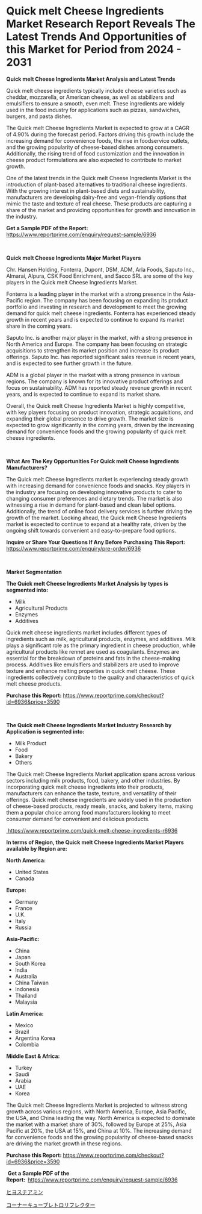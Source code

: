 <p><h1>Quick melt Cheese Ingredients Market Research Report Reveals The Latest Trends And Opportunities of this Market for Period from 2024 - 2031</h1></p><p><strong>Quick melt Cheese Ingredients Market Analysis and Latest Trends</strong></p>
<p><p>Quick melt cheese ingredients typically include cheese varieties such as cheddar, mozzarella, or American cheese, as well as stabilizers and emulsifiers to ensure a smooth, even melt. These ingredients are widely used in the food industry for applications such as pizzas, sandwiches, burgers, and pasta dishes.</p><p>The Quick melt Cheese Ingredients Market is expected to grow at a CAGR of 4.90% during the forecast period. Factors driving this growth include the increasing demand for convenience foods, the rise in foodservice outlets, and the growing popularity of cheese-based dishes among consumers. Additionally, the rising trend of food customization and the innovation in cheese product formulations are also expected to contribute to market growth.</p><p>One of the latest trends in the Quick melt Cheese Ingredients Market is the introduction of plant-based alternatives to traditional cheese ingredients. With the growing interest in plant-based diets and sustainability, manufacturers are developing dairy-free and vegan-friendly options that mimic the taste and texture of real cheese. These products are capturing a share of the market and providing opportunities for growth and innovation in the industry.</p></p>
<p><strong>Get a Sample PDF of the Report:&nbsp;</strong> <a href="https://www.reportprime.com/enquiry/request-sample/6936">https://www.reportprime.com/enquiry/request-sample/6936</a></p>
<p>&nbsp;</p>
<p><strong>Quick melt Cheese Ingredients Major Market Players</strong></p>
<p><p>Chr. Hansen Holding, Fonterra, Dupont, DSM, ADM, Arla Foods, Saputo Inc., Almarai, Alpura, CSK Food Enrichment, and Sacco SRL are some of the key players in the Quick melt Cheese Ingredients Market.</p><p>Fonterra is a leading player in the market with a strong presence in the Asia-Pacific region. The company has been focusing on expanding its product portfolio and investing in research and development to meet the growing demand for quick melt cheese ingredients. Fonterra has experienced steady growth in recent years and is expected to continue to expand its market share in the coming years.</p><p>Saputo Inc. is another major player in the market, with a strong presence in North America and Europe. The company has been focusing on strategic acquisitions to strengthen its market position and increase its product offerings. Saputo Inc. has reported significant sales revenue in recent years, and is expected to see further growth in the future.</p><p>ADM is a global player in the market with a strong presence in various regions. The company is known for its innovative product offerings and focus on sustainability. ADM has reported steady revenue growth in recent years, and is expected to continue to expand its market share.</p><p>Overall, the Quick melt Cheese Ingredients Market is highly competitive, with key players focusing on product innovation, strategic acquisitions, and expanding their global presence to drive growth. The market size is expected to grow significantly in the coming years, driven by the increasing demand for convenience foods and the growing popularity of quick melt cheese ingredients.</p></p>
<p>&nbsp;</p>
<p><strong>What Are The Key Opportunities For Quick melt Cheese Ingredients Manufacturers?</strong></p>
<p><p>The Quick melt Cheese Ingredients market is experiencing steady growth with increasing demand for convenience foods and snacks. Key players in the industry are focusing on developing innovative products to cater to changing consumer preferences and dietary trends. The market is also witnessing a rise in demand for plant-based and clean label options. Additionally, the trend of online food delivery services is further driving the growth of the market. Looking ahead, the Quick melt Cheese Ingredients market is expected to continue to expand at a healthy rate, driven by the ongoing shift towards convenient and easy-to-prepare food options.</p></p>
<p><strong>Inquire or Share Your Questions If Any Before Purchasing This Report:</strong> <a href="https://www.reportprime.com/enquiry/pre-order/6936">https://www.reportprime.com/enquiry/pre-order/6936</a></p>
<p>&nbsp;</p>
<p><strong>Market Segmentation</strong></p>
<p><strong>The Quick melt Cheese Ingredients Market Analysis by types is segmented into:</strong></p>
<p><ul><li>Milk</li><li>Agricultural Products</li><li>Enzymes</li><li>Additives</li></ul></p>
<p><p>Quick melt cheese ingredients market includes different types of ingredients such as milk, agricultural products, enzymes, and additives. Milk plays a significant role as the primary ingredient in cheese production, while agricultural products like rennet are used as coagulants. Enzymes are essential for the breakdown of proteins and fats in the cheese-making process. Additives like emulsifiers and stabilizers are used to improve texture and enhance melting properties in quick melt cheese. These ingredients collectively contribute to the quality and characteristics of quick melt cheese products.</p></p>
<p><strong>Purchase this Report:&nbsp;</strong><a href="https://www.reportprime.com/checkout?id=6936&price=3590">https://www.reportprime.com/checkout?id=6936&price=3590</a></p>
<p>&nbsp;</p>
<p><strong>The Quick melt Cheese Ingredients Market Industry Research by Application is segmented into:</strong></p>
<p><ul><li>Milk Product</li><li>Food</li><li>Bakery</li><li>Others</li></ul></p>
<p><p>The Quick melt Cheese Ingredients Market application spans across various sectors including milk products, food, bakery, and other industries. By incorporating quick melt cheese ingredients into their products, manufacturers can enhance the taste, texture, and versatility of their offerings. Quick melt cheese ingredients are widely used in the production of cheese-based products, ready meals, snacks, and bakery items, making them a popular choice among food manufacturers looking to meet consumer demand for convenient and delicious products.</p></p>
<p><a href="https://www.reportprime.com/quick-melt-cheese-ingredients-r6936">&nbsp;https://www.reportprime.com/quick-melt-cheese-ingredients-r6936</a></p>
<p><strong>In terms of Region, the Quick melt Cheese Ingredients Market Players available by Region are:</strong></p>
<p>
    <p> <strong> North America: </strong>
        <ul>
            <li>United States</li>
            <li>Canada</li>
        </ul>
        </p> 
    <p> <strong> Europe: </strong>
        <ul>
            <li>Germany</li>
            <li>France</li>
            <li>U.K.</li>
            <li>Italy</li>
            <li>Russia</li>
        </ul>
        </p> 
    <p> <strong> Asia-Pacific: </strong>
        <ul>
            <li>China</li>
            <li>Japan</li>
            <li>South Korea</li>
            <li>India</li>
            <li>Australia</li>
            <li>China Taiwan</li>
            <li>Indonesia</li>
            <li>Thailand</li>
            <li>Malaysia</li>
        </ul>
        </p> 
    <p> <strong> Latin America: </strong>
        <ul>
            <li>Mexico</li>
            <li>Brazil</li>
            <li>Argentina Korea</li>
            <li>Colombia</li>
        </ul>
        </p> 
    <p> <strong> Middle East & Africa: </strong>
        <ul>
            <li>Turkey</li>
            <li>Saudi</li>
            <li>Arabia</li>
            <li>UAE</li>
            <li>Korea</li>
        </ul>
    </p>
    </p>
<p><p>The Quick melt Cheese Ingredients Market is projected to witness strong growth across various regions, with North America, Europe, Asia Pacific, the USA, and China leading the way. North America is expected to dominate the market with a market share of 30%, followed by Europe at 25%, Asia Pacific at 20%, the USA at 15%, and China at 10%. The increasing demand for convenience foods and the growing popularity of cheese-based snacks are driving the market growth in these regions.</p></p>
<p><strong>Purchase this Report: </strong><a href="https://www.reportprime.com/checkout?id=6936&price=3590">https://www.reportprime.com/checkout?id=6936&price=3590</a></p>
<p>&nbsp;<strong>Get a Sample PDF of the Report:&nbsp;&nbsp;</strong><a href="https://www.reportprime.com/enquiry/request-sample/6936">https://www.reportprime.com/enquiry/request-sample/6936</a></p>
<p><strong></strong></p>
<p><p><a href="https://github.com/oqoeusbvpadwjs08/Market-Research-Report-List-1/blob/main/146057820177.md">ヒヨスチアミン</a></p><p><a href="https://medium.com/@ebbkautzer/%E3%82%B3%E3%83%BC%E3%83%8A%E3%83%BC%E3%82%AD%E3%83%A5%E3%83%BC%E3%83%96%E5%8F%8D%E5%B0%84%E9%8F%A1%E5%B8%82%E5%A0%B4-%E7%AB%B6%E4%BA%89%E5%88%86%E6%9E%90-%E5%B8%82%E5%A0%B4%E3%83%88%E3%83%AC%E3%83%B3%E3%83%89-2031%E5%B9%B4%E3%81%BE%E3%81%A7%E3%81%AE%E4%BA%88%E6%B8%AC-4feb09c42402">コーナーキューブレトロリフレクター</a></p></p>